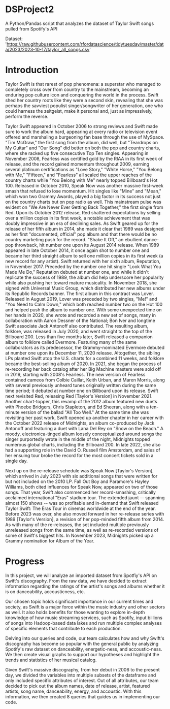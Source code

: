 # DSProject2 

A Python/Pandas script that analyzes the dataset of Taylor Swift songs pulled from Spotify's API 

Dataset: 'https://raw.githubusercontent.com/rfordatascience/tidytuesday/master/data/2023/2023-10-17/taylor_all_songs.csv' 


# Introduction
Taylor Swift is that rarest of pop phenomena: a superstar who managed to completely cross over from country to the mainstream, becoming an enduring pop culture icon and conquering the world in the process. Swift shed her country roots like they were a second skin, revealing that she was perhaps the savviest populist singer/songwriter of her generation, one who could harness the zeitgeist, make it personal and, just as impressively, perform the reverse. 

Taylor Swift appeared in October 2006 to strong reviews and Swift made sure to work the album hard, appearing at every radio or television event offered and marshaling a burgeoning fan base through the use of MySpace. "Tim McGraw," the first song from the album, did well, but "Teardrops on My Guitar" and "Our Song" did better on both the pop and country charts, where she racked up five consecutive Top Ten singles. Appearing in November 2008, Fearless was certified gold by the RIAA in its first week of release, and the record gained momentum throughout 2009, earning several platinum certifications as "Love Story," "White Horse," "You Belong with Me," "Fifteen," and "Fearless" all scaled the upper reaches of the country charts while "You Belong with Me" nearly topped Billboard's Hot 100. Released in October 2010, Speak Now was another massive first-week smash that refused to lose momentum. Hit singles like "Mine" and "Mean," which won two Grammy Awards, played a big factor in its success not just on the country charts but on pop radio as well. This mainstream pulse was evident on "We Are Never Ever Getting Back Together," the first single from Red. Upon its October 2012 release, Red shattered expectations by selling over a million copies in its first week, a notable achievement that was doubly impressive in an era of declining sales. As Swift geared up for the release of her fifth album in 2014, she made it clear that 1989 was designed as her first "documented, official" pop album and that there would be no country marketing push for the record. "Shake It Off," an ebullient dance-pop throwback, hit number one upon its August 2014 release. When 1989 appeared in late October 2014, it once again shot to number one and became her third straight album to sell one million copies in its first week (a new record for any artist). Swift returned with her sixth album, Reputation, in November 2017. Preceded by the number one hit single "Look What You Made Me Do," Reputation debuted at number one, and while it didn't replicate the success of 1989, the album did help underscore her popularity while also pushing her toward mature musicality. In November 2018, she signed with Universal Music Group, which distributed her new albums under its Republic Records banner. The first album in this contract was Lover. Released in August 2019, Lover was preceded by two singles, "Me!" and "You Need to Calm Down," which both reached number two on the Hot 100 and helped push the album to number one. With some unexpected time on her hands in 2020, she wrote and recorded a new set of songs, many in collaboration with Aaron Dessner of the National; Bon Iver and longtime Swift associate Jack Antonoff also contributed. The resulting album, folklore, was released in July 2020, and went straight to the top of the Billboard 200. Less than five months later, Swift released a companion album to folklore called Evermore. Featuring many of the same collaborators as its predecessor, the Grammy-nominated Evermore debuted at number one upon its December 11, 2020 release. Altogether, the sibling LPs planted Swift atop the U.S. charts for a combined 11 weeks, and folklore became the best-selling album of 2020. In 2021, she began the process of re-recording her back catalog after her Big Machine masters were sold off in 2019, starting with 2008's Fearless. The new version of Fearless contained cameos from Colbie Caillat, Keith Urban, and Maren Morris, along with several previously unheard tunes originally written during the same time period; it debuted at number one on Billboard upon its release. Swift next revisited Red, releasing Red [Taylor's Version] in November 2021. Another chart-topper, this revamp of the 2012 album featured new duets with Phoebe Bridgers, Chris Stapleton, and Ed Sheeran, along with a ten-minute version of the ballad "All Too Well." At the same time she was revisiting her past work, Swift opened up another chapter in her career with the October 2022 release of Midnights, an album co-produced by Jack Antonoff and featuring a duet with Lana Del Rey on "Snow on the Beach." A moody, electronica-tinged album loosely conceptualized around songs the singer purportedly wrote in the middle of the night, Midnights topped numerous global charts, including the Billboard 200. In late 2022, she also had a supporting role in the David O. Russell film Amsterdam, and sales of her ensuing tour broke the record for the most concert tickets sold in a single day. 

Next up on the re-release schedule was Speak Now [Taylor's Version], which arrived in July 2023 with six additional songs that were written for but not included on the 2010 LP. Fall Out Boy and Paramore's Hayley Williams, both cited influences for Speak Now, appeared on two of those songs. That year, Swift also commenced her record-smashing, critically acclaimed international "Eras" stadium tour. The extended jaunt -- spanning almost 150 shows -- was so profitable and in-demand that Swift released Taylor Swift: The Eras Tour in cinemas worldwide at the end of the year. Before 2023 was over, she also moved forward in her re-release series with 1989 [Taylor's Version], a revision of her pop-minded fifth album from 2014. As with many of the re-releases, the set included multiple previously unreleased songs from the same time, as well as re-recorded versions of some of Swift's biggest hits. In November 2023, Midnights picked up a Grammy nomination for Album of the Year.



# Progress
In this project, we will analyze an imported dataset from Spotfiy's API on Swift's discography. From the raw data, we have decided to extract information regarding the ratings of the artist's songs and albums whether it is on danceability, accousticness, etc. 

Our chosen topic holds significant importance in our current times and society, as Swift is a major force within the music industry and other sectors as well. It also holds benefits for those wanting to explore in-depth knowledge of how music streaming services, such as Spotify, input billions of songs into Hadoop-based data lakes and run multiple complex analyses of specific elements that contribute to each production. 

Delving into our queries and code, our team calculates how and why Swift's discography has become so popular with the general public by analyzing Spotify's raw dataset on danceability, energetic-ness, and accoustic-ness. We then create visual graphs to support our hypotheses and highlight the trends and statistics of her musical catalog. 

Given Swift's massive discography, from her debut in 2006 to the present day, we divided the variables into multiple subsets of the dataframe and only included specific attributes of interest. Out of all attributes, our team decided to pick out the album names, date of release, artist, featured artists, song name, danceability, energy, and accoustic. With this information, we then created 8 queries that guides us in implementing our code. 